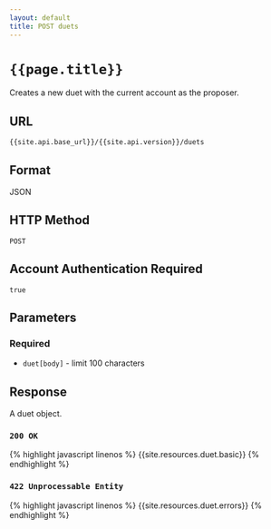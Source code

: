 ```yaml
---
layout: default
title: POST duets
---
```

# `{{page.title}}`

Creates a new duet with the current account as the proposer.

## URL

`{{site.api.base_url}}/{{site.api.version}}/duets`

## Format

JSON

## HTTP Method

`POST`

## Account Authentication Required

`true`

## Parameters

### Required

* `duet[body]` - limit 100 characters

## Response

A duet object.

### `200 OK`

{% highlight javascript linenos %}
{{site.resources.duet.basic}}
{% endhighlight %}

### `422 Unprocessable Entity`

{% highlight javascript linenos %}
{{site.resources.duet.errors}}
{% endhighlight %}
